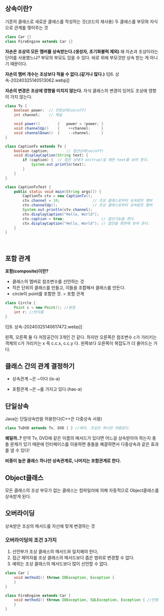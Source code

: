 ## 상속이란?
기존의 클래스로 새로운 클래스를 작성하는 것(코드의 재사용)
두 클래스를 부모와 자식으로 관계를 맺어주는 것

```java
class Car {}
class FireEngine extends Car {}
```
​**자손은 조상의 모든 멤버를 상속받는다.(생성자, 초기화블럭 제외)**
왜 자손과 조상이라는 단어를 사용했느냐?
부모의 부모도 있을 수 있다. 바로 위에 부모것만 상속 받는 게 아니기 때문이다.

**자손의 멤버 개수는 조상보다 적을 수 없다.(같거나 많다.)**
![[6. 상속-20240325140513062.webp]]

**자손의 변경은 조상에 영향을 미치지 않는다.**
자식 클래스의 변경이 있어도 조상에 영향이 가지 않는다.

```Java
class Tv {
	boolean power; 	// 전원상태(on/off)
	int channel;	// 채널

	void power()        {   power = !power; }
	void channelUp()    { 	 ++channel;     }
	void channelDown()  {	 --channel;	    }
}

class CaptionTv extends Tv {
	boolean caption;		// 캡션상태(on/off)
	void displayCaption(String text) {
		if (caption) {	// 캡션 상태가 on(true)일 때만 text를 보여 준다.
			System.out.println(text);
		}
	}
}

class CaptionTvTest {
	public static void main(String args[]) {
		CaptionTv ctv = new CaptionTv();
		ctv.channel = 10;				// 조상 클래스로부터 상속받은 멤버
		ctv.channelUp();				// 조상 클래스로부터 상속받은 멤버
		System.out.println(ctv.channel);
		ctv.displayCaption("Hello, World");	
		ctv.caption = true;				    // 캡션기능을 켠다.
		ctv.displayCaption("Hello, World");	// 캡션을 화면에 보여 준다.
	}
}
```
​
## 포함 관계

**포함(composite)이란?**
- 클래스의 멤버로 참조변수를 선언하는 것
- 작은 단위의 클래스를 만들고, 이들을 조합해서 클래스를 만든다.
- circle이 point를 포함한 것. = 포함 관계

```java
class Circle {
	Point c = new Point(); //원점
	int r; //반지름
}
```

![[6. 상속-20240325140617472.webp]]

왼쪽, 오른쪽 둘 다 저장공간이 3개인 건 같다.
하지만 오른쪽은 참조변수 c가 가리키는 객체의 c가 가리키는 x
즉 c.c.x, c.c.y 다.
왼쪽보다 오른쪽이 복잡도가 더 줄어드는 거다.

## 클래스 간의 관계 결정하기
- 상속관계
~은 ~이다 (is-a)

- 포함관계
~은 ~를 가지고 있다.(has-a)

## 단일상속
Java는 단일상속만을 허용한다(C++은 다중상속 서용)

```java
class TvDVD extends Tv, DVD { } //에러. 조상은 하나만 허용된다.
```
**왜일까..?**
만약 Tv, DVD에 같은 이름의 메서드가 있다면 어느걸 상속받아야 하는지 충돌 문제가 있기 때문에 
인터페이스를 이용하면 충돌을 해결하면서 다중상속과 같은 효과를 낼 수 있다!

**비중이 높은 클래스 하나만 상속관계로, 나머지는 포함관계로 한다.**

## Object클래스
모든 클래스의 조상
부모가 없는 클래스는 컴파일러에 의해 자동적으로 Object클래스를 상속받게 된다.

## 오버라이딩
상속받은 조상의 메서드를 자신에 맞게 변경하는 것

### 오버라이딩의 조건 3가지
1. 선언부가 조상 클래스의 메서드와 일치해야 한다,
2. 접근 제어자를 조상 클래스의 메서드보다 좁은 범위로 변경할 수 없다.
3. 예외는 조상 클래스의 메서드보다 많이 선언할 수 없다.

```java
class Car {
	void method1() throws IOException, Exception {
	}
}

class FireEngine extends Car {
	void method1() throws IOException, SQLException, Exception { //안됨!
	}
}
```
